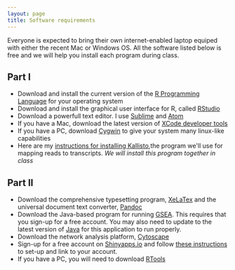 ```yaml
---
layout: page
title: Software requirements
---
```


<p class="message">
Everyone is expected to bring their own internet-enabled laptop equiped with either the recent Mac or Windows OS. All the software listed below is free and we will help you install each program during class. 
</p>

## Part I
* Download and install the current version of the [R Programming Language](http://lib.stat.cmu.edu/R/CRAN/) for your operating system
* Download and install the graphical user interface for R, called [RStudio](http://www.rstudio.com/products/rstudio/download/)
* Download a powerfull text editor. I use [Sublime](http://www.sublimetext.com/) and [Atom](https://atom.io/)
* If you have a Mac, download the latest version of [XCode developer tools](https://developer.apple.com/xcode/)  
* If you have a PC, download [Cygwin](https://www.cygwin.com/) to give your system many linux-like capabilities
* Here are my [instructions for installing Kallisto](https://chmi-sops.github.io/mydoc_kallisto.html),the program we'll use for mapping reads to transcripts. *We will install this program together in class*

## Part II
* Download the comprehensive typesetting program, [XeLaTex](http://www.texts.io/support/0001/) and the universal document text converter, [Pandoc](http://www.texts.io/support/0003/)
* Download the Java-based program for running [GSEA](http://www.broadinstitute.org/gsea/index.jsp). This requires that you sign-up for a free account. You may also need to update to the latest version of [Java](https://www.java.com/en/) for this application to run properly. 
* Download the network analysis platform, [Cytoscape](http://www.cytoscape.org/)
* Sign-up for a free account on [Shinyapps.io](http://www.shinyapps.io/) and follow [these instructions](http://shiny.rstudio.com/articles/shinyapps.html) to set-up and link to your account.
* If you have a PC, you will need to download [RTools](https://cran.r-project.org/bin/windows/Rtools/)

